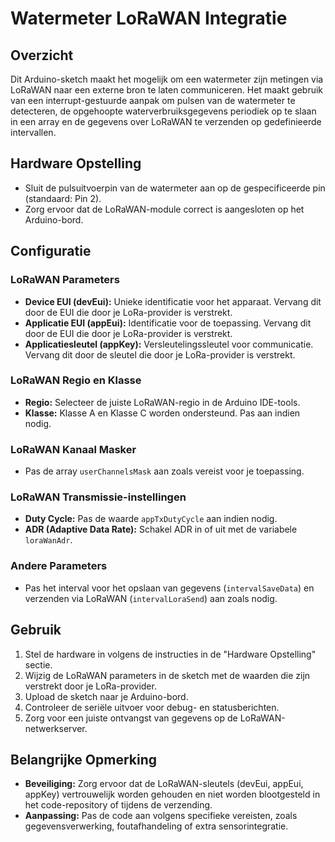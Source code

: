 # Watermeter LoRaWAN Integratie

## Overzicht

Dit Arduino-sketch maakt het mogelijk om een watermeter zijn metingen via LoRaWAN naar een externe bron te laten communiceren. Het maakt gebruik van een interrupt-gestuurde aanpak om pulsen van de watermeter te detecteren, de opgehoopte waterverbruiksgegevens periodiek op te slaan in een array en de gegevens over LoRaWAN te verzenden op gedefinieerde intervallen.

## Hardware Opstelling

- Sluit de pulsuitvoerpin van de watermeter aan op de gespecificeerde pin (standaard: Pin 2).
- Zorg ervoor dat de LoRaWAN-module correct is aangesloten op het Arduino-bord.

## Configuratie

### LoRaWAN Parameters

- **Device EUI (devEui):** Unieke identificatie voor het apparaat. Vervang dit door de EUI die door je LoRa-provider is verstrekt.
- **Applicatie EUI (appEui):** Identificatie voor de toepassing. Vervang dit door de EUI die door je LoRa-provider is verstrekt.
- **Applicatiesleutel (appKey):** Versleutelingssleutel voor communicatie. Vervang dit door de sleutel die door je LoRa-provider is verstrekt.

### LoRaWAN Regio en Klasse

- **Regio:** Selecteer de juiste LoRaWAN-regio in de Arduino IDE-tools.
- **Klasse:** Klasse A en Klasse C worden ondersteund. Pas aan indien nodig.

### LoRaWAN Kanaal Masker

- Pas de array `userChannelsMask` aan zoals vereist voor je toepassing.

### LoRaWAN Transmissie-instellingen

- **Duty Cycle:** Pas de waarde `appTxDutyCycle` aan indien nodig.
- **ADR (Adaptive Data Rate):** Schakel ADR in of uit met de variabele `loraWanAdr`.

### Andere Parameters

- Pas het interval voor het opslaan van gegevens (`intervalSaveData`) en verzenden via LoRaWAN (`intervalLoraSend`) aan zoals nodig.

## Gebruik

1. Stel de hardware in volgens de instructies in de "Hardware Opstelling" sectie.
2. Wijzig de LoRaWAN parameters in de sketch met de waarden die zijn verstrekt door je LoRa-provider.
3. Upload de sketch naar je Arduino-bord.
4. Controleer de seriële uitvoer voor debug- en statusberichten.
5. Zorg voor een juiste ontvangst van gegevens op de LoRaWAN-netwerkserver.

## Belangrijke Opmerking

- **Beveiliging:** Zorg ervoor dat de LoRaWAN-sleutels (devEui, appEui, appKey) vertrouwelijk worden gehouden en niet worden blootgesteld in het code-repository of tijdens de verzending.
- **Aanpassing:** Pas de code aan volgens specifieke vereisten, zoals gegevensverwerking, foutafhandeling of extra sensorintegratie.
